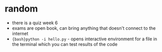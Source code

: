 # random
- there is a quiz week 6
- exams are open book, can bring anything that doesn't connect to the internet
- `{bash}python -i hello.py` - opens interactive environment for a file in the terminal which you can test results of the code